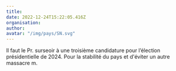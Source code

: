 ```yaml
---
title: 
date: 2022-12-24T15:22:05.416Z
organisation: 
author: 
avatar: "/img/pays/SN.svg"
---
```


Il faut le Pr. surseoir à une troisième candidature pour l’élection présidentielle de 2024. Pour la stabilité du pays et d'éviter un autre massacre m.